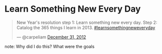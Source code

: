 # Learn Something New Every Day

> New Year's resolution step 1: Learn something new every day. Step 2: Catalog the 365 things I learn in 2013. [#learnsomethingneweveryday](https://twitter.com/search?q=%23learnsomethingneweveryday&amp;src=hash)
>
> &mdash; @carpeliam [December 31, 2012](https://twitter.com/carpeliam/statuses/285539722690973696)

note:
    Why did I do this? What were the goals
